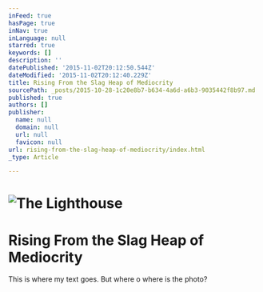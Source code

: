 ```yaml
---
inFeed: true
hasPage: true
inNav: true
inLanguage: null
starred: true
keywords: []
description: ''
datePublished: '2015-11-02T20:12:50.544Z'
dateModified: '2015-11-02T20:12:40.229Z'
title: Rising From the Slag Heap of Mediocrity
sourcePath: _posts/2015-10-28-1c20e8b7-b634-4a6d-a6b3-9035442f8b97.md
published: true
authors: []
publisher:
  name: null
  domain: null
  url: null
  favicon: null
url: rising-from-the-slag-heap-of-mediocrity/index.html
_type: Article

---
```

# ![The Lighthouse](https://the-grid-user-content.s3-us-west-2.amazonaws.com/98ce9e0b-8be3-4f11-9ff5-3d6c590191d3.tiff)

# Rising From the Slag Heap of Mediocrity

This is where my text goes. But where o where is the photo?